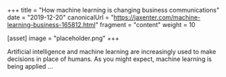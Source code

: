 +++
title = "How machine learning is changing business communications"
date = "2019-12-20"
canonicalUrl = "https://jaxenter.com/machine-learning-business-165812.html"
fragment = "content"
weight = 10

[asset]
    image = "placeholder.png"
+++

Artificial intelligence and machine learning are increasingly used to make 
decisions in place of humans. As you might expect, machine learning is 
being applied ...
